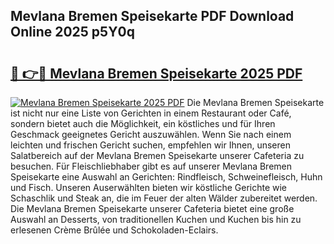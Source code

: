 ## Mevlana Bremen Speisekarte PDF Download Online 2025 p5Y0q

# <h2><a href="http://gcao06.nevu.top/?p=Mevlana+Bremen+Speisekarte">🔗 👉🔴 Mevlana Bremen Speisekarte 2025 PDF</a></h2>

[![Mevlana Bremen Speisekarte 2025 PDF](https://i.imgur.com/dBaPXMq.png)](http://gcao06.nevu.top/?p=Mevlana+Bremen+Speisekarte)
Die Mevlana Bremen Speisekarte ist nicht nur eine Liste von Gerichten in einem Restaurant oder Café, sondern bietet auch die Möglichkeit, ein köstliches und für Ihren Geschmack geeignetes Gericht auszuwählen. Wenn Sie nach einem leichten und frischen Gericht suchen, empfehlen wir Ihnen, unseren Salatbereich auf der Mevlana Bremen Speisekarte unserer Cafeteria zu besuchen. Für Fleischliebhaber gibt es auf unserer Mevlana Bremen Speisekarte eine Auswahl an Gerichten: Rindfleisch, Schweinefleisch, Huhn und Fisch. Unseren Auserwählten bieten wir köstliche Gerichte wie Schaschlik und Steak an, die im Feuer der alten Wälder zubereitet werden. Die Mevlana Bremen Speisekarte unserer Cafeteria bietet eine große Auswahl an Desserts, von traditionellen Kuchen und Kuchen bis hin zu erlesenen Crème Brûlée und Schokoladen-Eclairs.
